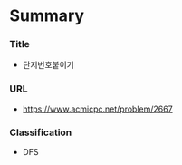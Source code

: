 # Summary

### Title

- 단지번호붙이기

### URL

- https://www.acmicpc.net/problem/2667

### Classification

- DFS
